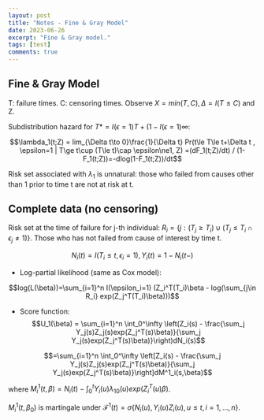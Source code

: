 ```yaml
---
layout: post
title: "Notes - Fine & Gray Model"
date: 2023-06-26
excerpt: "Fine & Gray model."
tags: [test]
comments: true
---
```


## Fine & Gray Model
T: failure times. C: censoring times. Observe $X=min(T,C), \Delta=I(T\le C)$ and Z.

Subdistribution hazard for $T*=I(\epsilon=1)T+(1-I(\epsilon=1)\infty$:

$$\lambda_1(t;Z) = lim_{\Delta t\to 0}\frac{1}{\Delta t} Pr(t\le T\le t+\Delta t , \epsilon=1 | T\ge t\cup (T\le t)\cap \epsilon\ne1, Z)
=(dF_1(t;Z)/dt) / (1-F_1(t;Z))=-dlog(1-F_1(t;Z))/dt$$

Risk set associated with $\lambda_1$ is unnatural: those who failed from causes other than 1 prior to time t are not at risk at t.

## Complete data (no censoring)
Risk set at the time of failure for j-th individual: $R_i=\{j: (T_j\ge T_i)\cup (T_j\le T_i \cap \epsilon_j \ne 1)\}$. Those who has not failed from cause of interest by time t. 

$$ N_i(t)=I(T_i\le t, \epsilon_i=1), Y_i(t)=1-N_i(t-) $$

* Log-partial likelihood (same as Cox model):

$$log(L(\beta))=\sum_{i=1}^n I(\epsilon_i=1) (Z_i^T(T_i)\beta - log(\sum_{j\in R_i} exp(Z_j^T(T_i)\beta)))$$

* Score function:
$$U_1(\beta) = \sum_{i=1}^n \int_0^\infty \left(Z_i(s) - \frac{\sum_j Y_j(s)Z_j(s)exp(Z_j^T(s)\beta)}{\sum_j Y_j(s)exp(Z_j^T(s)\beta)}\right)dN_i(s)$$

$$=\sum_{i=1}^n \int_0^\infty \left[Z_i(s) - \frac{\sum_j Y_j(s)Z_j(s)exp(Z_j^T(s)\beta)}{\sum_j Y_j(s)exp(Z_j^T(s)\beta)}\right]dM^1_i(s,\beta)$$

where $M_i^{1}(t,\beta) = N_i(t) - \int^t_0 Y_i(u)\lambda_{10}(u)exp(Z_i^T(u)\beta)$.

$M_i^1(t,\beta_0)$ is martingale under $\mathcal{F}^1(t) = \sigma\{ N_i(u), Y_i(u)Z_i(u), u\le t, i=1,...,n \}$.
